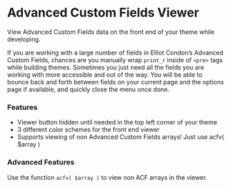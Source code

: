# Advanced Custom Fields Viewer

View Advanced Custom Fields data on the front end of your theme while developing.

If you are working with a large number of fields in Elliot Condon’s Advanced Custom Fields, chances are you manually wrap `print_r` inside of `<pre>` tags while building themes. Sometimes you just need all the fields you are working with more accessible and out of the way. You will be able to bounce back and forth between fields on your current page and the options page if available, and quickly close the menu once done.

### Features

* Viewer button hidden until needed in the top left corner of your theme
* 3 different color schemes for the front end viewer
* Supports viewing of non Advanced Custom Fields arrays! Just use acfv( $array )

### Advanced Features

Use the function `acfv( $array )` to view non ACF arrays in the viewer.
